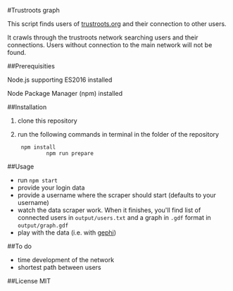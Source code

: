 #Trustroots graph

This script finds users of [trustroots.org](https://www.trustroots.org) and their connection to other users.

It crawls through the trustroots network searching users and their connections.
Users without connection to the main network will not be found.

##Prerequisities

Node.js supporting ES2016 installed

Node Package Manager (npm) installed

##Installation

1. clone this repository
2. run the following commands in terminal in the folder of the repository

		npm install
                npm run prepare

##Usage

- run `npm start`
- provide your login data
- provide a username where the scraper should start (defaults to your username)
- watch the data scraper work. When it finishes, you'll find list of connected users in `output/users.txt` and a graph in `.gdf` format in `output/graph.gdf`
- play with the data (i.e. with [gephi](https://gephi.org/))

##To do

- time development of the network
- shortest path between users

##License
MIT
